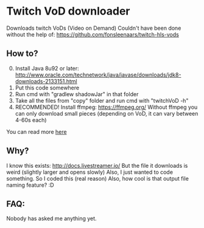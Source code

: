 # Twitch VoD downloader

Downloads twitch VoDs (Video on Demand)
Couldn't have been done without the help of:
https://github.com/fonsleenaars/twitch-hls-vods

## How to?

0. Install Java 8u92 or later: http://www.oracle.com/technetwork/java/javase/downloads/jdk8-downloads-2133151.html
1. Put this code somewhere
2. Run cmd with "gradlew shadowJar" in that folder
3. Take all the files from "copy" folder and run cmd with "twitchVoD -h"
4. RECOMMENDED! Install ffmpeg: https://ffmpeg.org/
Without ffmpeg you can only download small pieces (depending on VoD, it
can vary between 4-60s each)

You can read more [here](CONFIGURATIONS.md)

## Why?

I know this exists: http://docs.livestreamer.io/
But the file it downloads is weird (slightly larger and opens slowly)
Also, I just wanted to code something. So I coded this (real reason)
Also, how cool is that output file naming feature? :D

## FAQ:

Nobody has asked me anything yet.
